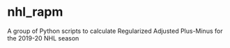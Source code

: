 # nhl_rapm
A group of Python scripts to calculate Regularized Adjusted Plus-Minus for the 2019-20 NHL season
